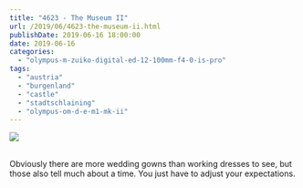 ```yaml
---
title: "4623 - The Museum II"
url: /2019/06/4623-the-museum-ii.html
publishDate: 2019-06-16 18:00:00
date: 2019-06-16
categories: 
  - "olympus-m-zuiko-digital-ed-12-100mm-f4-0-is-pro"
tags: 
  - "austria"
  - "burgenland"
  - "castle"
  - "stadtschlaining"
  - "olympus-om-d-e-m1-mk-ii"
---
```

<div class="container">
<div class="center"><a target="_blank" href="https://d25zfm9zpd7gm5.cloudfront.net/1200x1200/2018/20180402_115121_lr.jpg"><img class="webfeedsFeaturedVisual" src="https://d25zfm9zpd7gm5.cloudfront.net/0600x0600/2018/20180402_115121_lr.jpg" /></a></div>
</div>
<br />

Obviously there are more wedding gowns than working dresses to see,
but those also tell much about a time. You just have to adjust your
expectations.